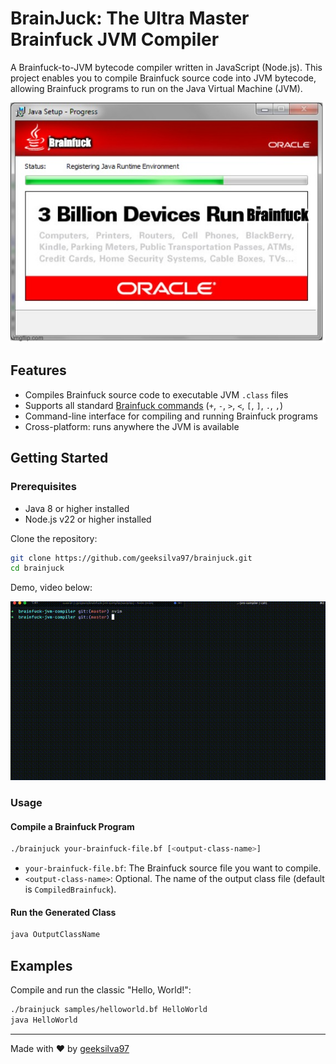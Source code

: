 # BrainJuck: The Ultra Master Brainfuck JVM Compiler

A Brainfuck-to-JVM bytecode compiler written in JavaScript (Node.js). This project enables you to compile Brainfuck source code into JVM bytecode, allowing Brainfuck programs to run on the Java Virtual Machine (JVM).

![Brainfuck Compiler Demo](image.jpeg)

## Features

- Compiles Brainfuck source code to executable JVM `.class` files
- Supports all standard [Brainfuck commands](https://github.com/sunjay/brainfuck/blob/master/brainfuck.md) (`+`, `-`, `>`, `<`, `[`, `]`, `.`, `,`)
- Command-line interface for compiling and running Brainfuck programs
- Cross-platform: runs anywhere the JVM is available

## Getting Started

### Prerequisites

- Java 8 or higher installed
- Node.js v22 or higher installed

Clone the repository:

```sh
git clone https://github.com/geeksilva97/brainjuck.git
cd brainjuck
```

Demo, video below:


![Brainfuck Compiler Demo](demo.gif)

### Usage

#### Compile a Brainfuck Program

```sh
./brainjuck your-brainfuck-file.bf [<output-class-name>]
```

- `your-brainfuck-file.bf`: The Brainfuck source file you want to compile.
- `<output-class-name>`: Optional. The name of the output class file (default is `CompiledBrainfuck`).


#### Run the Generated Class

```sh
java OutputClassName
```

## Examples

Compile and run the classic "Hello, World!":

```sh
./brainjuck samples/helloworld.bf HelloWorld
java HelloWorld
```

---

Made with ❤️ by [geeksilva97](https://github.com/geeksilva97)
